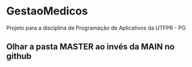 # GestaoMedicos
Projeto para a disciplina de Programação de Aplicativos da UTFPR  - PG
## Olhar a pasta MASTER ao invés da MAIN no github ##
